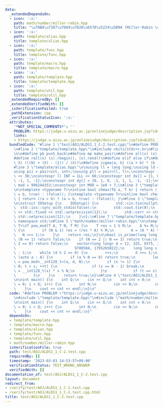 ```yaml
---
data:
  _extendedDependsOn:
  - icon: ':x:'
    path: math/number/miller-rabin.hpp
    title: "\u78BA\u7387\u7684\u7D20\u6570\u5224\u5B9A (Miller-Rabin \u6CD5)"
  - icon: ':x:'
    path: template/alias.hpp
    title: template/alias.hpp
  - icon: ':x:'
    path: template/func.hpp
    title: template/func.hpp
  - icon: ':x:'
    path: template/macro.hpp
    title: template/macro.hpp
  - icon: ':x:'
    path: template/template.hpp
    title: template/template.hpp
  - icon: ':x:'
    path: template/util.hpp
    title: template/util.hpp
  _extendedRequiredBy: []
  _extendedVerifiedWith: []
  _isVerificationFailed: true
  _pathExtension: cpp
  _verificationStatusIcon: ':x:'
  attributes:
    '*NOT_SPECIAL_COMMENTS*': ''
    PROBLEM: https://judge.u-aizu.ac.jp/onlinejudge/description.jsp?id=ALDS1_1_C
    links:
    - https://judge.u-aizu.ac.jp/onlinejudge/description.jsp?id=ALDS1_1_C
  bundledCode: "#line 1 \"test/AOJ/ALDS1_1_C-2.test.cpp\"\n#define PROBLEM \"https://judge.u-aizu.ac.jp/onlinejudge/description.jsp?id=ALDS1_1_C\"\
    \n#line 2 \"template/template.hpp\"\n#include <bits/stdc++.h>\n#line 3 \"template/macro.hpp\"\
    \n\n#define pb push_back\n#define mp make_pair\n#define all(x) (x).begin(), (x).end()\n\
    #define rall(x) (x).rbegin(), (x).rend()\n#define elif else if\n#define updiv(N,\
    \ X) (((N) + (X) - (1)) / (X))\n#define sigma(a, b) ((a + b) * (b - a + 1) / 2)\n\
    #line 3 \"template/alias.hpp\"\n\nusing ll = long long;\nusing ld = long double;\n\
    using pii = pair<int, int>;\nusing pll = pair<ll, ll>;\nconstexpr int inf = 1\
    \ << 30;\nconstexpr ll INF = 1LL << 60;\nconstexpr int dx[] = {1, 0, -1, 0, 1,\
    \ -1, 1, -1};\nconstexpr int dy[] = {0, 1, 0, -1, 1, 1, -1, -1};\nconstexpr int\
    \ mod = 998244353;\nconstexpr int MOD = 1e9 + 7;\n#line 3 \"template/func.hpp\"\
    \n\ntemplate <typename T>\ninline bool chmax(T& a, T b) { return ((a < b) ? (a\
    \ = b, true) : (false)); }\ntemplate <typename T>\ninline bool chmin(T& a, T b)\
    \ { return ((a > b) ? (a = b, true) : (false)); }\n#line 3 \"template/util.hpp\"\
    \n\nstruct IOSetup {\n    IOSetup() {\n        std::cin.tie(nullptr);\n      \
    \  std::ios::sync_with_stdio(false);\n        std::cout.tie(0);\n        std::cout\
    \ << std::fixed << std::setprecision(12);\n        std::cerr << std::fixed <<\
    \ std::setprecision(12);\n    }\n};\n#line 7 \"template/template.hpp\"\nusing\
    \ namespace std;\n#line 3 \"math/number/miller-rabin.hpp\"\n\ntemplate <class\
    \ T>\nT pow_mod(T A, T N, T M) {\n    T res = 1 % M;\n    A %= M;\n    while (N)\
    \ {\n        if (N & 1) res = (res * A) % M;\n        A = (A * A) % M;\n     \
    \   N >>= 1;\n    }\n    return res;\n}\n\nbool is_prime(long long N) {\n    if\
    \ (N <= 1) return false;\n    if (N == 2 || N == 3) return true;\n    if (N %\
    \ 2 == 0) return false;\n    vector<long long> A = {2, 325, 9375, 28178, 450775,\n\
    \                           9780504, 1795265022};\n    long long s = 0, d = N\
    \ - 1;\n    while (d % 2 == 0) {\n        ++s;\n        d >>= 1;\n    }\n    for\
    \ (auto a : A) {\n        if (a % N == 0) return true;\n        long long t, x\
    \ = pow_mod<__int128_t>(a, d, N);\n        if (x != 1) {\n            for (t =\
    \ 0; t < s; ++t) {\n                if (x == N - 1) break;\n                x\
    \ = __int128_t(x) * x % N;\n            }\n            if (t == s) return false;\n\
    \        }\n    }\n    return true;\n}\n#line 4 \"test/AOJ/ALDS1_1_C-2.test.cpp\"\
    \n\nint main() {\n    int Q;\n    cin >> Q;\n    int cnt = 0;\n    for (int i\
    \ = 0; i < Q; i++) {\n        int N;\n        cin >> N;\n        cnt += is_prime(N);\n\
    \    }\n    cout << cnt << endl;\n}\n"
  code: "#define PROBLEM \"https://judge.u-aizu.ac.jp/onlinejudge/description.jsp?id=ALDS1_1_C\"\
    \n#include \"template/template.hpp\"\n#include \"math/number/miller-rabin.hpp\"\
    \n\nint main() {\n    int Q;\n    cin >> Q;\n    int cnt = 0;\n    for (int i\
    \ = 0; i < Q; i++) {\n        int N;\n        cin >> N;\n        cnt += is_prime(N);\n\
    \    }\n    cout << cnt << endl;\n}"
  dependsOn:
  - template/template.hpp
  - template/macro.hpp
  - template/alias.hpp
  - template/func.hpp
  - template/util.hpp
  - math/number/miller-rabin.hpp
  isVerificationFile: true
  path: test/AOJ/ALDS1_1_C-2.test.cpp
  requiredBy: []
  timestamp: '2023-03-03 14:53:57+09:00'
  verificationStatus: TEST_WRONG_ANSWER
  verifiedWith: []
documentation_of: test/AOJ/ALDS1_1_C-2.test.cpp
layout: document
redirect_from:
- /verify/test/AOJ/ALDS1_1_C-2.test.cpp
- /verify/test/AOJ/ALDS1_1_C-2.test.cpp.html
title: test/AOJ/ALDS1_1_C-2.test.cpp
---
```

